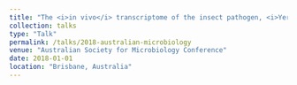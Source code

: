 ```yaml
---
title: "The <i>in vivo</i> transcriptome of the insect pathogen, <i>Yersinia entomophaga</i>"
collection: talks
type: "Talk"
permalink: /talks/2018-australian-microbiology
venue: "Australian Society for Microbiology Conference"
date: 2018-01-01
location: "Brisbane, Australia"
---
```


